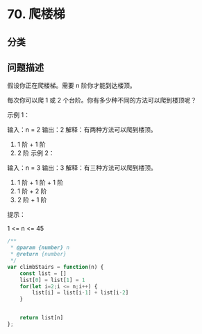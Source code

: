 
# 70. 爬楼梯

## 分类

## 问题描述 
假设你正在爬楼梯。需要 n 阶你才能到达楼顶。

每次你可以爬 1 或 2 个台阶。你有多少种不同的方法可以爬到楼顶呢？
 

示例 1：

输入：n = 2
输出：2
解释：有两种方法可以爬到楼顶。
1. 1 阶 + 1 阶
2. 2 阶
示例 2：

输入：n = 3
输出：3
解释：有三种方法可以爬到楼顶。
1. 1 阶 + 1 阶 + 1 阶
2. 1 阶 + 2 阶
3. 2 阶 + 1 阶
 

提示：

1 <= n <= 45

```js
/**
 * @param {number} n
 * @return {number}
 */
var climbStairs = function(n) {
    const list = []
    list[0] = list[1] = 1
    for(let i=2;i <= n;i++) {
        list[i] = list[i-1] + list[i-2]
    }


    return list[n]
};
```